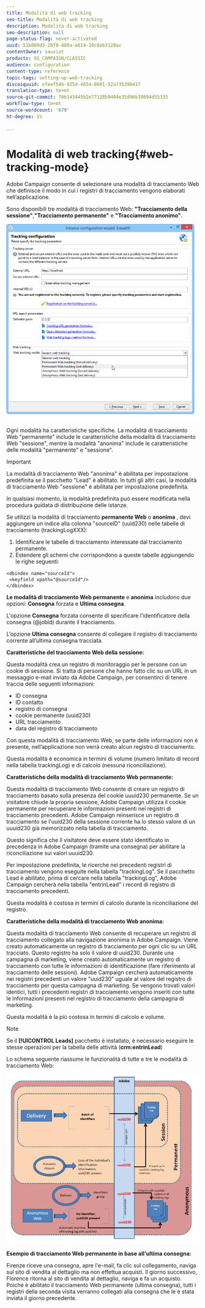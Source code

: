 ```yaml
---
title: Modalità di web tracking
seo-title: Modalità di web tracking
description: Modalità di web tracking
seo-description: null
page-status-flag: never-activated
uuid: 51b889d3-28f8-480a-a614-10c8eb3128ac
contentOwner: sauviat
products: SG_CAMPAIGN/CLASSIC
audience: configuration
content-type: reference
topic-tags: setting-up-web-tracking
discoiquuid: efeef54b-925d-4654-8601-52a73539b41f
translation-type: tm+mt
source-git-commit: 70b143445b2e77128b9404e35d96b39694d55335
workflow-type: tm+mt
source-wordcount: '679'
ht-degree: 1%

---
```



# Modalità di web tracking{#web-tracking-mode}

 Adobe Campaign consente di selezionare una modalità di tracciamento Web che definisce il modo in cui i registri di tracciamento vengono elaborati nell’applicazione.

Sono disponibili tre modalità di tracciamento Web: **&quot;Tracciamento della sessione&quot;**,**&quot;Tracciamento permanente&quot;** e **&quot;Tracciamento anonimo&quot;**.

![](assets/s_ncs_install_deployment_wiz_tracking_mode.png)

Ogni modalità ha caratteristiche specifiche. La modalità di tracciamento Web &quot;permanente&quot; include le caratteristiche della modalità di tracciamento Web &quot;sessione&quot;, mentre la modalità &quot;anonima&quot; include le caratteristiche delle modalità &quot;permanente&quot; e &quot;sessione&quot;.

>[!IMPORTANT]
>
>La modalità di tracciamento Web &quot;anonima&quot; è abilitata per impostazione predefinita se il pacchetto &quot;Lead&quot; è abilitato. In tutti gli altri casi, la modalità di tracciamento Web &quot;sessione&quot; è abilitata per impostazione predefinita.
>
>In qualsiasi momento, la modalità predefinita può essere modificata nella procedura guidata di distribuzione delle istanze.

Se utilizzi la modalità di tracciamento **permanente Web** o **anonima** , devi aggiungere un indice alla colonna &quot;sourceID&quot; (uuid230) nelle tabelle di tracciamento (trackingLogXXX):

1. Identificare le tabelle di tracciamento interessate dal tracciamento permanente.
1. Estendere gli schemi che corrispondono a queste tabelle aggiungendo le righe seguenti:

```
<dbindex name="sourceId">
 <keyfield xpath="@sourceId"/>
</dbindex>
```

**Le modalità di tracciamento Web permanente** e **anonima** includono due opzioni: **Consegna** forzata e **Ultima consegna**.

L&#39;opzione **Consegna** forzata consente di specificare l&#39;identificatore della consegna (@jobid) durante il tracciamento.

L’opzione **Ultima consegna** consente di collegare il registro di tracciamento corrente all’ultima consegna tracciata.

**Caratteristiche del tracciamento Web della sessione:**

Questa modalità crea un registro di monitoraggio per le persone con un cookie di sessione. Si tratta di persone che hanno fatto clic su un URL in un messaggio e-mail inviato da  Adobe Campaign, per consentirci di tenere traccia delle seguenti informazioni:

* ID consegna
* ID contatto
* registro di consegna
* cookie permanente (uuid230)
* URL tracciamento
* data del registro di tracciamento

Con questa modalità di tracciamento Web, se parte delle informazioni non è presente, nell’applicazione non verrà creato alcun registro di tracciamento.

Questa modalità è economica in termini di volume (numero limitato di record nella tabella trackingLog) e di calcolo (nessuna riconciliazione).

**Caratteristiche della modalità di tracciamento Web permanente:**

Questa modalità di tracciamento Web consente di creare un registro di tracciamento basato sulla presenza del cookie uuuid230 permanente. Se un visitatore chiude la propria sessione,  Adobe Campaign utilizza il cookie permanente per recuperare le informazioni presenti nei registri di tracciamento precedenti.  Adobe Campaign reinserisce un registro di tracciamento se l&#39;uuid230 della sessione corrente ha lo stesso valore di un uuuid230 già memorizzato nella tabella di tracciamento.

Questo significa che il visitatore deve essere stato identificato in precedenza in  Adobe Campaign (tramite una consegna) per abilitare la riconciliazione sui valori uuuid230.

Per impostazione predefinita, le ricerche nei precedenti registri di tracciamento vengono eseguite nella tabella &quot;trackingLog&quot;. Se il pacchetto Lead è abilitato, prima di cercare nella tabella &quot;trackingLog&quot;,  Adobe Campaign cercherà nella tabella &quot;entrinLead&quot; i record di registro di tracciamento precedenti.

Questa modalità è costosa in termini di calcolo durante la riconciliazione del registro.

**Caratteristiche della modalità di tracciamento Web anonima:**

Questa modalità di tracciamento Web consente di recuperare un registro di tracciamento collegato alla navigazione anonima in  Adobe Campaign. Viene creato automaticamente un registro di tracciamento per ogni clic su un URL tracciato. Questo registro ha solo il valore di uuid230. Durante una campagna di marketing, viene creato automaticamente un registro di tracciamento con tutte le informazioni di identificazione (fare riferimento al tracciamento delle sessioni).  Adobe Campaign cercherà automaticamente nei registri precedenti un valore &quot;uuid230&quot; uguale al valore del registro di tracciamento per questa campagna di marketing. Se vengono trovati valori identici, tutti i precedenti registri di tracciamento vengono inseriti con tutte le informazioni presenti nel registro di tracciamento della campagna di marketing.

Questa modalità è la più costosa in termini di calcolo e volume.

>[!NOTE]
>
>Se il **[!UICONTROL Leads]** pacchetto è installato, è necessario eseguire le stesse operazioni per la tabella delle attività (**crm:entrinLead**)

Lo schema seguente riassume le funzionalità di tutte e tre le modalità di tracciamento Web:

![](assets/s_ncs_install_deployment_wiz_tracking_schema_mode.png)

**Esempio di tracciamento Web permanente in base all&#39;ultima consegna:**

Firenze riceve una consegna, apre l&#39;e-mail, fa clic sul collegamento, naviga sul sito di vendita al dettaglio ma non effettua acquisti. Il giorno successivo, Florence ritorna al sito di vendita al dettaglio, naviga e fa un acquisto. Poiché è abilitato il tracciamento Web permanente (ultima consegna), tutti i registri della seconda visita verranno collegati alla consegna che le è stata inviata il giorno precedente.
